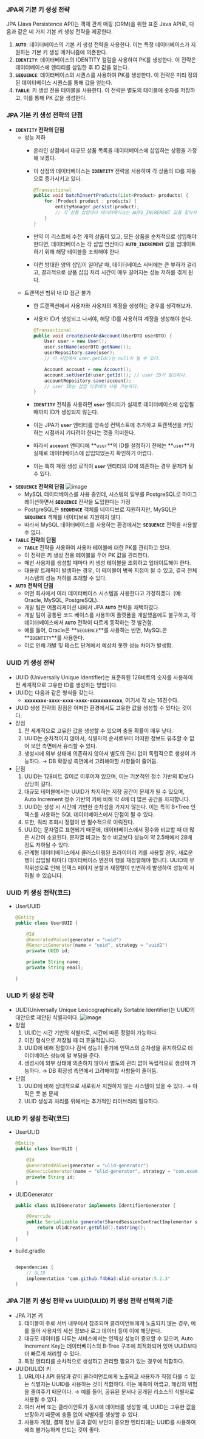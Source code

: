 ### **JPA의 기본 키 생성 전략**

JPA (Java Persistence API)는 객체 관계 매핑 (ORM)을 위한 표준 Java API로, 다음과 같은 네 가지 기본 키 생성 전략을 제공한다.

1. **`AUTO`**: 데이터베이스의 기본 키 생성 전략을 사용한다. 이는 특정 데이터베이스가 지원하는 기본 키 생성 메커니즘에 의존한다.
2. **`IDENTITY`**: 데이터베이스의 IDENTITY 컬럼을 사용하여 PK를 생성한다. 이 전략은 데이터베이스에 엔티티를 삽입한 후 ID 값을 얻는다.
3. **`SEQUENCE`**: 데이터베이스의 시퀀스를 사용하여 PK를 생성한다. 이 전략은 미리 정의된 데이터베이스 시퀀스를 통해 값을 얻는다.
4. **`TABLE`**: 키 생성 전용 테이블을 사용한다. 이 전략은 별도의 테이블에 숫자를 저장하고, 이를 통해 PK 값을 생성한다.

### **JPA 기본 키 생성 전략의 단점**

- **`IDENTITY` 전략의 단점**
    - 성능 저하
        - 온라인 상점에서 대규모 상품 목록을 데이터베이스에 삽입하는 상황을 가정해 보겠다.
        - 이 상점의 데이터베이스는 **`IDENTITY`** 전략을 사용하여 각 상품의 ID를 자동으로 증가시키고 있다.
            
            ```java
            @Transactional
            public void batchInsertProducts(List<Product> products) {
                for (Product product : products) {
                    entityManager.persist(product);
                    // 각 상품 삽입마다 데이터베이스는 AUTO_INCREMENT 값을 찾아서 업데이트합니다.
                }
            }
            ```
            
        - 만약 이 리스트에 수천 개의 상품이 있고, 모든 상품을 순차적으로 삽입해야 한다면, 데이터베이스는 각 삽입 연산마다 **`AUTO_INCREMENT`** 값을 업데이트하기 위해 해당 테이블을 조회해야 한다.
        - 이런 방대한 양의 삽입이 일어날 때, 데이터베이스 서버에는 큰 부하가 걸리고, 결과적으로 상품 삽입 처리 시간이 매우 길어지는 성능 저하를 겪게 된다.
    - 트랜잭션 범위 내 ID 접근 불가
        - 한 트랜잭션에서 사용자와 사용자의 계정을 생성하는 경우를 생각해보자.
        - 사용자 ID가 생성되고 나서야, 해당 ID를 사용하여 계정을 생성해야 한다.
            
            ```java
            @Transactional
            public void createUserAndAccount(UserDTO userDTO) {
                User user = new User();
                user.setName(userDTO.getName());
                userRepository.save(user);
                // 이 시점에서 user.getId()는 null이 될 수 있다.
            
                Account account = new Account();
                account.setUserId(user.getId()); // user ID가 필요하다.
                accountRepository.save(account);
                // user ID는 삽입 이후에야 사용 가능하다.
            }
            ```
            
        - **`IDENTITY`** 전략을 사용하면 **`user`** 엔티티가 실제로 데이터베이스에 삽입될 때까지 ID가 생성되지 않는다.
        - 이는 JPA가 **`user`** 엔티티를 영속성 컨텍스트에 추가하고 트랜잭션을 커밋하는 시점까지 기다려야 한다는 것을 의미한다.
        - 따라서 **`account`** 엔티티에 **`user`**의 ID를 설정하기 전에는 **`user`**가 실제로 데이터베이스에 삽입되었는지 확인하기 어렵다.
        - 이는 특히 계정 생성 로직이 **`user`** 엔티티의 ID에 의존하는 경우 문제가 될 수 있다.
- **`SEQUENCE` 전략의 단점**
    ![image](https://github.com/taeyun1215/dev-practice/assets/65766105/88505a50-0103-45a4-bcb2-d2aef338b155)
    - MySQL 데이터베이스를 사용 중인데, 시스템의 일부를 PostgreSQL로 마이그레이션하면서 **`SEQUENCE`** 전략을 도입한다는 가정
    - PostgreSQL은 **`SEQUENCE`** 객체를 네이티브로 지원하지만, MySQL은 **`SEQUENCE`** 객체를 네이티브로 지원하지 않다.
    - 따라서 MySQL 데이터베이스를 사용하는 환경에서는 **`SEQUENCE`** 전략을 사용할 수 없다.
- **`TABLE` 전략의 단점**
    - **`TABLE`** 전략을 사용하여 사용자 테이블에 대한 PK를 관리하고 있다.
    - 이 전략은 키 생성 전용 테이블을 두어 PK 값을 관리한다.
    - 매번 사용자를 생성할 때마다 키 생성 테이블을 조회하고 업데이트해야 한다.
    - 대용량 트래픽이 발생하는 경우, 이 테이블이 병목 지점이 될 수 있고, 결국 전체 시스템의 성능 저하를 초래할 수 있다.
- **`AUTO` 전략의 단점**
    - 어떤 회사에서 여러 데이터베이스 시스템을 사용한다고 가정하겠다. (예: Oracle, MySQL, PostgreSQL).
    - 개발 팀은 어플리케이션 내에서 JPA **`AUTO`** 전략을 채택하였다.
    - 개발 팀이 공통된 코드 베이스를 사용하여 플랫폼을 개발했음에도 불구하고, 각 데이터베이스에서 **`AUTO`** 전략이 다르게 동작하는 것 발견함.
    - 예를 들어, Oracle은 **`SEQUENCE`**를 사용하는 반면, MySQL은 **`IDENTITY`**를 사용한다.
    - 이로 인해 개발 및 테스트 단계에서 예상치 못한 성능 차이가 발생함.

### **UUID 키 생성 전략**

- UUID (Universally Unique Identifier)는 표준화된 128비트의 숫자를 사용하여 전 세계적으로 고유한 ID를 생성하는 방법이다.
- UUID는 다음과 같은 형식을 갖는다.
    - **`xxxxxxxx-xxxx-xxxx-xxxx-xxxxxxxxxxxx`**, 여기서 각 x는 16진수다.
- UUID 생성 전략의 장점은 어떠한 환경에서도 고유한 값을 생성할 수 있다는 것이다.
- 장점
    1. 전 세계적으로 고유한 값을 생성할 수 있으며 충돌 확률이 매우 낮다.
    2. UUID는 순차적이지 않아서, 식별자의 순서로부터 어떠한 정보도 유추할 수 없어 보안 측면에서 유리할 수 있다.
    3. 생성시에 외부 상태에 의존하지 않아서 별도의 관리 없이 독립적으로 생성이 가능하다. → DB 확장성 측면에서 고려해야할 사항들이 줄어듬.
- 단점
    1. UUID는 128비트 길이로 이루어져 있으며, 이는 기본적인 정수 기반의 ID보다 상당히 길다.
    2. 대규모 테이블에서는 UUID가 차지하는 저장 공간이 문제가 될 수 있으며, Auto Increment 정수 기반의 키에 비해 약 4배 더 많은 공간을 차지합니다.
    3. UUID는 생성 시 시간에 기반한 순차성을 가지지 않는다. 이는 특히 B+Tree 인덱스를 사용하는 SQL 데이터베이스에서 단점이 될 수 있다.
    4. 또한, 쿼리 조회시 정렬이 반 필수적으로 이뤄진다.
    5. UUID는 문자열로 표현되기 때문에, 데이터베이스에서 정수와 비교할 때 더 많은 시간이 소요된다. 문자열 비교는 정수 비교보다 성능이 약 2.5배에서 28배 정도 저하될 수 있다.
    6. 관계형 데이터베이스에서 클러스터링된 프라이머리 키를 사용할 경우, 새로운 행이 삽입될 때마다 데이터베이스 엔진이 행을 재정렬해야 합니다. UUID의 무작위성으로 인해 인덱스 페이지 분할과 재정렬이 빈번하게 발생하여 성능이 저하될 수 있습니다.

### **UUID 키 생성 전략(코드)**

- UserUUID
    
    ```java
    @Entity
    public class UserUUID {
    
        @Id
        @GeneratedValue(generator = "uuid")
        @GenericGenerator(name = "uuid", strategy = "uuid2")
        private UUID id;
    
        private String name;
        private String email;
    
    }
    ```

### **ULID 키 생성 전략**

- ULID(Universally Unique Lexicographically Sortable Identifier)는 UUID의 대안으로 제안된 식별자이다.
    ![image](https://github.com/taeyun1215/dev-practice/assets/65766105/89ae805a-91da-475d-a5fd-6008e619e146)
- 장점
    1. ULID는 시간 기반의 식별자로, 시간에 따른 정렬이 가능하다.
    2. 이진 형식으로 저장될 때 더 효율적입니다.
    3. UUID에 비해 정렬이나 검색 성능이 좋기에 인덱스의 순차성을 유지하므로 데이터베이스 성능에 덜 부담을 준다.
    4. 생성시에 외부 상태에 의존하지 않아서 별도의 관리 없이 독립적으로 생성이 가능하다. → DB 확장성 측면에서 고려해야할 사항들이 줄어듬.
- 단점
    1. UUID에 비해 상대적으로 새로워서 지원하지 않는 시스템이 있을 수 있다. → 아직은 못 본 문제
    2. ULID 생성과 처리를 위해서는 추가적인 라이브러리 필요하다.

### **ULID 키 생성 전략(코드)**

- UserULID
    
    ```java
    @Entity
    public class UserULID {
    
        @Id
        @GeneratedValue(generator = "ulid-generator")
        @GenericGenerator(name = "ulid-generator", strategy = "com.example.demo.ulid.ULIDGenerator")
        private String id;
    }
    ```
    
- ULIDGenerator
    
    ```java
    public class ULIDGenerator implements IdentifierGenerator {
    
        @Override
        public Serializable generate(SharedSessionContractImplementor session, Object object) {
            return UlidCreator.getUlid().toString();
        }
    }
    ```
    
- build.gradle
    
    ```java
    
    dependencies {
        // ULID
        implementation 'com.github.f4b6a3:ulid-creator:5.2.3'
    }
    
    ```
    

### JPA 기본 키 생성 전략 vs UUID(ULID) 키 생성 전략 선택의 기준

- JPA 기본 키
    1. 테이블이 주로 서버 내부에서 참조되며 클라이언트에게 노출되지 않는 경우, 예를 들어 사용자의 세션 정보나 로그 데이터 등이 이에 해당한다.
    2. 대규모 데이터를 다루는 서비스에서는 인덱싱 성능이 중요할 수 있으며, Auto Increment Key는 데이터베이스의 B-Tree 구조에 최적화되어 있어 UUID보다 더 빠르게 처리할 수 있다.
    3. 특정 엔티티를 순차적으로 생성하고 관리할 필요가 있는 경우에 적합하다.
- UUID(ULID) 키
    1. URL이나 API 응답과 같이 클라이언트에게 노출되고 사용자가 직접 다룰 수 있는 식별자는 UUID를 사용하는 것이 적합하다. 이는 예측이 어렵고, 해킹의 위험을 줄여주기 때문이다. → 예를 들어, 공유된 문서나 공개된 리소스의 식별자로 사용될 수 있다.
    2. 여러 서버 또는 클라이언트가 동시에 데이터를 생성할 때, UUID는 고유한 값을 보장하기 때문에 충돌 없이 식별자를 생성할 수 있다.
    3. 사용자 계정, 결제 정보 등과 같이 보안이 중요한 엔티티에는 UUID를 사용하여 예측 불가능하게 만드는 것이 좋다.
